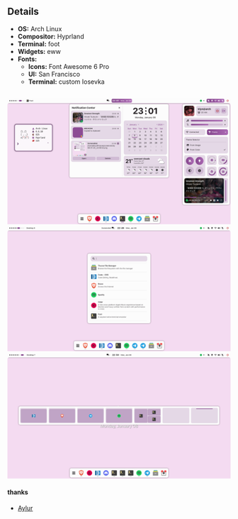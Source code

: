 ## Details

- **OS:** Arch Linux
- **Compositor:** Hyprland
- **Terminal:** foot
- **Widgets:** eww
- **Fonts:**
  * **Icons:** Font Awesome 6 Pro
  * **UI:** San Francisco
  * **Terminal:** custom Iosevka

##

![1](assets/main.png)
![2](assets/launcher.png)
![3](assets/overview.png)

#### thanks
* [Aylur](https://github.com/Aylur/dotfiles)
